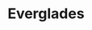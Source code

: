 ---
unit_code: "EVER"
unit_name: "Everglades NP"
unit_type: "National Park"
nps_region: "Southeast"
scalerank: 6
note: "null"
name: "Everglades"
featureclass: "National Park Service"
geojson: >-
  {"type":"Feature","properties":{},"geometry":{"type":"Polygon","coordinates":[[[-81.38045247395834,25.8209228515625],[-81.37325032552084,25.81608072916667],[-81.37076822916667,25.8101806640625],[-81.37744140625,25.8070068359375],[-81.38753255208334,25.80607096354167],[-81.39322916666667,25.802205403645843],[-81.3970947265625,25.797607421875],[-81.39986165364584,25.79484049479167],[-81.39969889322917,25.7918701171875],[-81.40327962239584,25.79349772135417],[-81.40677897135417,25.79667154947917],[-81.41768391927084,25.808837890625],[-81.4251708984375,25.8115234375],[-81.433349609375,25.804768880208343],[-81.43961588541667,25.803955078125],[-81.43986002604167,25.826497395833343],[-81.44120279947917,25.83251953125],[-81.44051106770834,25.8424072265625],[-81.42952473958334,25.8509521484375],[-81.4122314453125,25.84326171875],[-81.40519205729167,25.83695475260417],[-81.3870849609375,25.8240966796875],[-81.38045247395834,25.8209228515625]]]}}
number: 67
title: "Everglades"
---